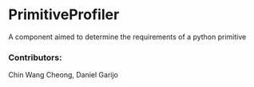 # PrimitiveProfiler
A component aimed to determine the requirements of a python primitive

### Contributors:
Chin Wang Cheong, Daniel Garijo
